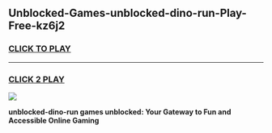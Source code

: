 
## Unblocked-Games-unblocked-dino-run-Play-Free-kz6j2
<h3>
<a href="https://premium76.site?title=unblocked-dino-run&ref=20M">CLICK TO PLAY</a></h3>
<hr>

<h3>
<a href="https://premium76.site?title=unblocked-dino-run&ref=20M">CLICK 2 PLAY</a>
  
</h3>

<a href="https://premium76.site?title=unblocked-dino-run&ref=19M"><img src="https://clearcache.store/games.png"></a>


**unblocked-dino-run games unblocked: Your Gateway to Fun and Accessible Online Gaming**
